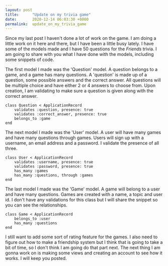 ```yaml
---
layout: post
title:      "Update on my trivia game"
date:       2020-12-14 06:03:30 +0000
permalink:  update_on_my_trivia_game
---
```



Since my last post I haven't done a lot of work on the game. I am doing a little work on it here and there, but I have been a little busy lately. I have some of the models made and I have 50 questions for the *Friends* trivia. I am going to share with you what I have done with the models, including some snippets of code.

The first model I made was the 'Question' model. A question belongs to a game, and a game has many questions. A 'question' is made up of a question, some possible answers and the correct answer. All questions will be multiple choice and have either 2 or 4 answers to choose from. Upon creation, I am validating to make sure a question is given along with the correct answer.
```
class Question < ApplicationRecord
    validates :question, presence: true
    validates :correct_answer, presence: true
    belongs_to :game
end
```

The next model I made was the 'User' model. A user will have many games and have many questions through games. Users will sign up with a username, an email address and a password. I validate the presence of all three.
```
class User < ApplicationRecord
    validates :username, presence: true
    validates :password, presence: true
    has_many :games
    has_many :questions, through :games
end
```

The last model I made was the 'Game' model. A game will belong to a user and have many questions. Games are created with a name, a topic and user id. I don't have any validations for this class but I will share the snippet so you can see the relationships.
```
class Game < ApplicationRecord
    belongs_to :user
    has_many :questions
end
```

I still want to add some sort of rating feature for the games. I also need to figure out how to make a friendship system but I think that is going to take a bit of time, so I don't think I am going do that part next. The next thing I am gonna work on is making some views and creating an account to see how it works. I will keep you posted.

